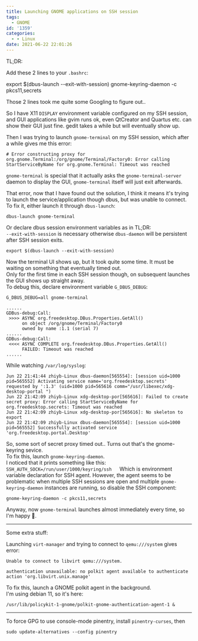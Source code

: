 ```yaml
---
title: Launching GNOME applications on SSH session
tags:
  - GNOME
id: '1359'
categories:
  - - Linux
date: 2021-06-22 22:01:26
---
```


TL;DR:

Add these 2 lines to your `.bashrc`:

export $(dbus-launch --exit-with-session)
gnome-keyring-daemon -c pkcs11,secrets
<!-- more -->
Those 2 lines took me quite some Googling to figure out..

So I have X11 `DISPLAY` environment variable configured on my SSH session, and GUI applications like gvim runs ok, even QtCreator and Quartus etc. can show their GUI just fine. gedit takes a while but will eventually show up.

Then I was trying to launch `gnome-terminal` on my SSH session, which after a while gives me this error:

```
# Error constructing proxy for org.gnome.Terminal:/org/gnome/Terminal/Factory0: Error calling StartServiceByName for org.gnome.Terminal: Timeout was reached
```

`gnome-terminal` is special that it actually asks the `gnome-terminal-server` daemon to display the GUI, `gnome-terminal` itself will just exit afterwards.

That error, now that I have found out the solution, I think it means it's trying to launch the service/application though dbus, but was unable to connect. To fix it, either launch it through `dbus-launch`:

```
dbus-launch gnome-terminal
```

Or declare dbus session environment variables as in TL;DR:  
`--exit-with-session` is necessary otherwise `dbus-daemon` will be persistent after SSH session exits.

```
export $(dbus-launch --exit-with-session)
```

Now the terminal UI shows up, but it took quite some time. It must be waiting on something that eventually timed out.  
Only for the first time in each SSH session though, on subsequent launches the GUI shows up straight away.  
To debug this, declare environment variable `G_DBUS_DEBUG`:

```
G_DBUS_DEBUG=all gnome-terminal
```

```
......
GDBus-debug:Call:
 >>>> ASYNC org.freedesktop.DBus.Properties.GetAll()
      on object /org/gnome/Terminal/Factory0
      owned by name :1.1 (serial 7)
......
GDBus-debug:Call:
 <<<< ASYNC COMPLETE org.freedesktop.DBus.Properties.GetAll()
      FAILED: Timeout was reached
......
```

While watching `/var/log/syslog`:

```
Jun 22 21:41:44 zhiyb-Linux dbus-daemon[565554]: [session uid=1000 pid=565552] Activating service name='org.freedesktop.secrets' requested by ':1.3' (uid=1000 pid=565616 comm="/usr/libexec/xdg-desktop-portal ")
Jun 22 21:42:09 zhiyb-Linux xdg-desktop-por[565616]: Failed to create secret proxy: Error calling StartServiceByName for org.freedesktop.secrets: Timeout was reached
Jun 22 21:42:09 zhiyb-Linux xdg-desktop-por[565616]: No skeleton to export
Jun 22 21:42:09 zhiyb-Linux dbus-daemon[565554]: [session uid=1000 pid=565552] Successfully activated service 'org.freedesktop.portal.Desktop'
```

So, some sort of secret proxy timed out.. Turns out that's the gnome-keyring sevice.  
To fix this, launch `gnome-keyring-daemon`.  
I noticed that it prints something like this:  
`SSH_AUTH_SOCK=/run/user/1000/keyring/ssh  
`Which is environment variable declaration for SSH agent. However, the agent seems to be problematic when multiple SSH sessions are open and multiple `gnome-keyring-daemon` instances are running, so disable the SSH component:

```
gnome-keyring-daemon -c pkcs11,secrets
```

Anyway, now `gnome-terminal` launches almost immediately every time, so I'm happy 🙂.

* * *

Some extra stuff:

Launching `virt-manager` and trying to connect to `qemu:///system` gives error:

```
Unable to connect to libvirt qemu:///system.

authentication unavailable: no polkit agent available to authenticate action 'org.libvirt.unix.manage'
```

To fix this, launch a GNOME polkit agent in the background.  
I'm using debian 11, so it's here:

```
/usr/lib/policykit-1-gnome/polkit-gnome-authentication-agent-1 &
```

* * *

To force GPG to use console-mode pinentry, install `pinentry-curses`, then

```
sudo update-alternatives --config pinentry
```
